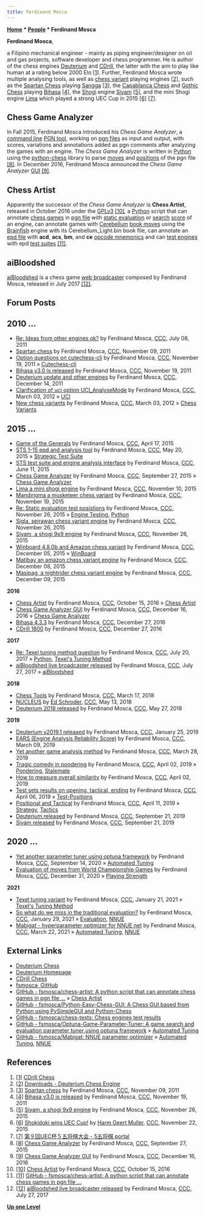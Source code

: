 ```yaml
---
title: Ferdinand Mosca
---
```

**[Home](Home "Home") * [People](People "People") * Ferdinand Mosca**

**Ferdinand Mosca**,

a Filipino mechanical engineer - mainly as piping engineer/designer on oil and gas projects, software developer and chess programmer. He is author of the chess engines [Deuterium](Deuterium "Deuterium") and [CDrill](index.php?title=CDrill&action=edit&redlink=1 "CDrill (page does not exist)"), the latter with the aim to play like human at a rating below 2000 Elo <a id="cite-note-1" href="#cite-ref-1">[1]</a>.
Further, Ferdinand Mosca wrote multiple analysing tools, as well as [chess variant](Games#ChessVariants "Games") playing engines <a id="cite-note-2" href="#cite-ref-2">[2]</a>, such as the [Spartan Chess](index.php?title=Spartan_Chess&action=edit&redlink=1 "Spartan Chess (page does not exist)") playing [Sangga](index.php?title=Sangga&action=edit&redlink=1 "Sangga (page does not exist)") <a id="cite-note-3" href="#cite-ref-3">[3]</a>,
the [Capablanca Chess](index.php?title=Capablanca_Chess&action=edit&redlink=1 "Capablanca Chess (page does not exist)") and [Gothic Chess](index.php?title=Gothic_Chess&action=edit&redlink=1 "Gothic Chess (page does not exist)") playing [Bihasa](index.php?title=Bihasa&action=edit&redlink=1 "Bihasa (page does not exist)") <a id="cite-note-4" href="#cite-ref-4">[4]</a>,
the [Shogi](Shogi "Shogi") engine [Siyam](index.php?title=Siyam&action=edit&redlink=1 "Siyam (page does not exist)") <a id="cite-note-5" href="#cite-ref-5">[5]</a>,
and the mini Shogi engine [Lima](index.php?title=Lima&action=edit&redlink=1 "Lima (page does not exist)") which played a strong UEC Cup in 2015 <a id="cite-note-6" href="#cite-ref-6">[6]</a> <a id="cite-note-7" href="#cite-ref-7">[7]</a>.

## Chess Game Analyzer

In Fall 2015, Ferdinand Mosca introduced his *Chess Game Analyzer*, a [command line](CLI "CLI") [PGN tool](Utilities#PGN "Utilities"), working on [pgn files](Portable_Game_Notation "Portable Game Notation") as input and output, with scores, variations and annotations added as pgn comments after analyzing the games with an engine. The *Chess Game Analyzer* is written in [Python](Python "Python") using the [python-chess](Python-chess "Python-chess") library to parse [moves](Moves "Moves") and [positions](Chess_Position "Chess Position") of the pgn file <a id="cite-note-8" href="#cite-ref-8">[8]</a>. In December 2016, Ferdinand Mosca announced the *Chess Game Analyzer* [GUI](GUI "GUI") <a id="cite-note-9" href="#cite-ref-9">[9]</a>.

## Chess Artist

Apparently the successor of the *Chess Game Analyzer* is **Chess Artist**, released in October 2016 under the [GPLv3](Free_Software_Foundation#GPL "Free Software Foundation") <a id="cite-note-10" href="#cite-ref-10">[10]</a>, a [Python](Python "Python") script that can annotate [chess games](Chess_Game "Chess Game") in [pgn file](Portable_Game_Notation "Portable Game Notation") with [static evaluation](Evaluation "Evaluation") or [search](Search "Search") [score](Score "Score") of an engine, can annotate games with [Cerebellum](index.php?title=Cerebellum&action=edit&redlink=1 "Cerebellum (page does not exist)") [book moves](Opening_Book "Opening Book") using the [Brainfish](Brainfish "Brainfish") engine with its Cerebellum_Light.bin book file, can annotate an [epd file](Extended_Position_Description "Extended Position Description") with **acd**, **acs**, **bm**, and **ce** [opcode mnemonics](Extended_Position_Description#mnemonics "Extended Position Description") and can [test engines](Engine_Testing "Engine Testing") with epd [test suites](Test-Positions "Test-Positions") <a id="cite-note-11" href="#cite-ref-11">[11]</a>.

## aiBloodshed

[aiBloodshed](AiBloodshed "AiBloodshed") is a chess game [web broadcaster](Web_Broadcast "Web Broadcast") composed by Ferdinand Mosca, released in July 2017 <a id="cite-note-12" href="#cite-ref-12">[12]</a>.

## Forum Posts

## 2010 ...

- [Re: Ideas from other engines ok?](http://www.talkchess.com/forum/viewtopic.php?t=39647&start=2) by Ferdinand Mosca, [CCC](CCC "CCC"), July 08, 2011
- [Spartan chess](http://www.talkchess.com/forum/viewtopic.php?t=41034) by Ferdinand Mosca, [CCC](CCC "CCC"), November 09, 2011
- [Option questions on cutechess-cli](http://www.talkchess.com/forum/viewtopic.php?t=41138) by Ferdinand Mosca, [CCC](CCC "CCC"), November 19, 2011 » [Cutechess-cli](Cutechess-cli "Cutechess-cli")
- [Bihasa v3.0 is released](http://www.talkchess.com/forum/viewtopic.php?t=42106) by Ferdinand Mosca, [CCC](CCC "CCC"), November 19, 2011
- [Deuterium update and other engines](http://www.talkchess.com/forum/viewtopic.php?t=41450) by Ferdinand Mosca, [CCC](CCC "CCC"), December 14, 2011
- [Clarification of uci option UCI_AnalyseMode](http://www.talkchess.com/forum/viewtopic.php?t=42720) by Ferdinand Mosca, [CCC](CCC "CCC"), March 03, 2012 » [UCI](UCI "UCI")
- [New chess variants](http://www.talkchess.com/forum/viewtopic.php?t=43291) by Ferdinand Mosca, [CCC](CCC "CCC"), March 03, 2012 » [Chess Variants](Games#ChessVariants "Games")

## 2015 ...

- [Game of the Generals](http://www.talkchess.com/forum/viewtopic.php?t=56028) by Ferdinand Mosca, [CCC](CCC "CCC"), April 17, 2015
- [STS 1-15 epd and analysis tool](http://www.talkchess.com/forum/viewtopic.php?t=56435) by Ferdinand Mosca, [CCC](CCC "CCC"), May 20, 2015 » [Strategic Test Suite](Strategic_Test_Suite "Strategic Test Suite")
- [STS test suite and engine analysis interface](http://www.talkchess.com/forum/viewtopic.php?t=56653) by Ferdinand Mosca, [CCC](CCC "CCC"), June 11, 2015
- [Chess Game Analyzer](http://www.talkchess.com/forum/viewtopic.php?t=57770) by Ferdinand Mosca, [CCC](CCC "CCC"), September 27, 2015 » [Chess Game Analyzer](#chessgameanalyzer)
- [Lima a mini shogi engine](http://www.talkchess.com/forum/viewtopic.php?t=58215) by Ferdinand Mosca, [CCC](CCC "CCC"), November 10, 2015
- [Mandirigma a musketeer chess variant](http://www.talkchess.com/forum/viewtopic.php?t=58295) by Ferdinand Mosca, [CCC](CCC "CCC"), November 19, 2015
- [Re: Static evaluation test posistions](http://www.talkchess.com/forum/viewtopic.php?t=58359&start=2) by Ferdinand Mosca, [CCC](CCC "CCC"), November 26, 2015 » [Engine Testing](Engine_Testing "Engine Testing"), [Python](Python "Python")
- [Sigla, seirawan chess variant engine](http://www.talkchess.com/forum/viewtopic.php?t=58379) by Ferdinand Mosca, [CCC](CCC "CCC"), November 26, 2015
- [Siyam, a shogi 9x9 engine](http://www.talkchess.com/forum/viewtopic.php?t=58381) by Ferdinand Mosca, [CCC](CCC "CCC"), November 26, 2015
- [Winboard 4.8.0b and Amazon chess variant](http://www.talkchess.com/forum/viewtopic.php?t=58482) by Ferdinand Mosca, [CCC](CCC "CCC"), December 05, 2015 » [WinBoard](WinBoard "WinBoard")
- [Matibay an amazon chess variant engine](http://www.talkchess.com/forum/viewtopic.php?t=58518) by Ferdinand Mosca, [CCC](CCC "CCC"), December 08, 2015
- [Masipag, a nightrider chess variant engine](http://www.talkchess.com/forum/viewtopic.php?t=58533) by Ferdinand Mosca, [CCC](CCC "CCC"), December 09, 2015

**2016**

- [Chess Artist](http://www.talkchess.com/forum/viewtopic.php?t=61723) by Ferdinand Mosca, [CCC](CCC "CCC"), October 15, 2016 » [Chess Artist](#chessartist)
- [Chess Game Analyzer GUI](http://www.talkchess.com/forum/viewtopic.php?t=62500) by Ferdinand Mosca, [CCC](CCC "CCC"), December 16, 2016 » [Chess Game Analyzer](#chessgameanalyzer)
- [Bihasa 4.3.3](http://www.talkchess.com/forum/viewtopic.php?t=62615) by Ferdinand Mosca, [CCC](CCC "CCC"), December 27, 2016
- [CDrill 1800](http://www.talkchess.com/forum/viewtopic.php?t=62624) by Ferdinand Mosca, [CCC](CCC "CCC"), December 27, 2016

**2017**

- [Re: Texel tuning method question](http://www.talkchess.com/forum/viewtopic.php?t=64189&start=42) by Ferdinand Mosca, [CCC](CCC "CCC"), July 20, 2017 » [Python](Python "Python"), [Texel's Tuning Method](Texel%27s_Tuning_Method "Texel's Tuning Method")
- [aiBloodshed live broadcaster released](http://www.talkchess.com/forum/viewtopic.php?t=64741) by Ferdinand Mosca, [CCC](CCC "CCC"), July 27, 2017 » [aiBloodshed](AiBloodshed "AiBloodshed")

**2018**

- [Chess Tools](http://www.talkchess.com/forum3/viewtopic.php?f=2&t=66853) by Ferdinand Mosca, [CCC](CCC "CCC"), March 17, 2018
- [NUCLEUS](http://www.talkchess.com/forum3/viewtopic.php?f=2&t=67434) by [Ed Schroder](Ed_Schroder "Ed Schroder"), [CCC](CCC "CCC"), May 13, 2018
- [Deuterium 2018 released](http://www.talkchess.com/forum3/viewtopic.php?f=2&t=67578) by Ferdinand Mosca, [CCC](CCC "CCC"), May 27, 2018

**2019**

- [Deuterium v2019.1 released](http://www.talkchess.com/forum3/viewtopic.php?f=2&t=69721) by Ferdinand Mosca, [CCC](CCC "CCC"), January 25, 2019
- [EARS (Engine Analysis Reliability Score)](http://www.talkchess.com/forum3/viewtopic.php?f=2&t=70151) by Ferdinand Mosca, [CCC](CCC "CCC"), March 09, 2019
- [Yet another game analysis method](http://www.talkchess.com/forum3/viewtopic.php?f=2&t=70339) by Ferdinand Mosca, [CCC](CCC "CCC"), March 28, 2019
- [Tragic comedy in pondering](http://www.talkchess.com/forum3/viewtopic.php?f=2&t=70385) by Ferdinand Mosca, [CCC](CCC "CCC"), April 02, 2019 » [Pondering](Pondering "Pondering"), [Stalemate](Stalemate "Stalemate")
- [How to measure overall similarity](http://www.talkchess.com/forum3/viewtopic.php?f=2&t=70390) by Ferdinand Mosca, [CCC](CCC "CCC"), April 02, 2019
- [Test sets results on opening, tactical, ending](http://www.talkchess.com/forum3/viewtopic.php?f=2&t=70426) by Ferdinand Mosca, [CCC](CCC "CCC"), April 06, 2019 » [Test-Positions](Test-Positions "Test-Positions")
- [Positional and Tactical](http://www.talkchess.com/forum3/viewtopic.php?f=7&t=70472) by Ferdinand Mosca, [CCC](CCC "CCC"), April 11, 2019 » [Strategy](Strategy "Strategy"), [Tactics](Tactics "Tactics")
- [Deuterium released](http://www.talkchess.com/forum3/viewtopic.php?f=2&t=71875) by Ferdinand Mosca, [CCC](CCC "CCC"), September 21, 2019
- [Siyam released](http://www.talkchess.com/forum3/viewtopic.php?f=2&t=71876) by Ferdinand Mosca, [CCC](CCC "CCC"), September 21, 2019

## 2020 ...

- [Yet another parameter tuner using optuna framework](http://www.talkchess.com/forum3/viewtopic.php?f=2&t=75104) by Ferdinand Mosca, [CCC](CCC "CCC"), September 14, 2020 » [Automated Tuning](Automated_Tuning "Automated Tuning")
- [Evaluation of moves from World Championship Games](http://www.talkchess.com/forum3/viewtopic.php?f=2&t=76198) by Ferdinand Mosca, [CCC](CCC "CCC"), December 31, 2020 » [Playing Strength](Playing_Strength "Playing Strength")

**2021**

- [Texel tuning variant](http://www.talkchess.com/forum3/viewtopic.php?f=7&t=76380) by Ferdinand Mosca, [CCC](CCC "CCC"), January 21, 2021 » [Texel's Tuning Method](Texel%27s_Tuning_Method "Texel's Tuning Method")
- [So what do we miss in the traditional evaluation?](http://www.talkchess.com/forum3/viewtopic.php?f=2&t=76446) by Ferdinand Mosca, [CCC](CCC "CCC"), January 29, 2021 » [Evaluation](Evaluation "Evaluation"), [NNUE](NNUE "NNUE")
- [Mabigat - hyperparameter optimizer for NNUE net](http://www.talkchess.com/forum3/viewtopic.php?f=2&t=76917) by Ferdinand Mosca, [CCC](CCC "CCC"), March 22, 2021 » [Automated Tuning](Automated_Tuning "Automated Tuning"), [NNUE](NNUE "NNUE")

## External Links

- [Deuterium Chess](https://sites.google.com/view/deuterium-chess/home)
- [Deuterium Homepage](https://sites.google.com/site/deuteriumengine/)
- [CDrill Chess](https://sites.google.com/view/cdrill)
- [fsmosca· GitHub](https://github.com/fsmosca)
- [GitHub - fsmosca/chess-artist: A python script that can annotate chess games in pgn file ...](https://github.com/fsmosca/chess-artist) » [Chess Artist](#chessartist)
- [GitHub - fsmosca/Python-Easy-Chess-GUI: A Chess GUI based from Python using PySimpleGUI and Python-Chess](https://github.com/fsmosca/Python-Easy-Chess-GUI)
- [GitHub - fsmosca/chess-tests: Chess engines test results](https://github.com/fsmosca/chess-tests)
- [GitHub - fsmosca/Optuna-Game-Parameter-Tuner: A game search and evaluation parameter tuner using optuna framework](https://github.com/fsmosca/Optuna-Game-Parameter-Tuner) » [Automated Tuning](Automated_Tuning "Automated Tuning")
- [GitHub - fsmosca/Mabigat: NNUE parameter optimizer](https://github.com/fsmosca/Mabigat) » [Automated Tuning](Automated_Tuning "Automated Tuning"), [NNUE](NNUE "NNUE")

## References

1. <a id="cite-ref-1" href="#cite-note-1">[1]</a> [CDrill Chess](https://sites.google.com/view/cdrill)
1. <a id="cite-ref-2" href="#cite-note-2">[2]</a> [Downloads - Deuterium Chess Engine](https://sites.google.com/site/deuteriumengine/files)
1. <a id="cite-ref-3" href="#cite-note-3">[3]</a> [Spartan chess](http://www.talkchess.com/forum/viewtopic.php?t=41034) by Ferdinand Mosca, [CCC](CCC "CCC"), November 09, 2011
1. <a id="cite-ref-4" href="#cite-note-4">[4]</a> [Bihasa v3.0 is released](http://www.talkchess.com/forum/viewtopic.php?t=42106) by Ferdinand Mosca, [CCC](CCC "CCC"), November 19, 2011
1. <a id="cite-ref-5" href="#cite-note-5">[5]</a> [Siyam, a shogi 9x9 engine](http://www.talkchess.com/forum/viewtopic.php?t=58381) by Ferdinand Mosca, [CCC](CCC "CCC"), November 26, 2015
1. <a id="cite-ref-6" href="#cite-note-6">[6]</a> [Shokidoki wins UEC Cup!](http://www.talkchess.com/forum/viewtopic.php?t=58329) by [Harm Geert Muller](Harm_Geert_Muller "Harm Geert Muller"), [CCC](CCC "CCC"), November 22, 2015
1. <a id="cite-ref-7" href="#cite-note-7">[7]</a> [第９回UEC杯５五将棋大会 - 5五将棋 portal](http://minerva.cs.uec.ac.jp/~uec55shogi/wiki.cgi?page=%C2%E8%A3%B9%B2%F3UEC%C7%D5%A3%B5%B8%DE%BE%AD%B4%FD%C2%E7%B2%F1)
1. <a id="cite-ref-8" href="#cite-note-8">[8]</a> [Chess Game Analyzer](http://www.talkchess.com/forum/viewtopic.php?t=57770) by Ferdinand Mosca, [CCC](CCC "CCC"), September 27, 2015
1. <a id="cite-ref-9" href="#cite-note-9">[9]</a> [Chess Game Analyzer GUI](http://www.talkchess.com/forum/viewtopic.php?t=62500) by Ferdinand Mosca, [CCC](CCC "CCC"), December 16, 2016
1. <a id="cite-ref-10" href="#cite-note-10">[10]</a> [Chess Artist](http://www.talkchess.com/forum/viewtopic.php?t=61723) by Ferdinand Mosca, [CCC](CCC "CCC"), October 15, 2016
1. <a id="cite-ref-11" href="#cite-note-11">[11]</a> [GitHub - fsmosca/chess-artist: A python script that can annotate chess games in pgn file ...](https://github.com/fsmosca/chess-artist)
1. <a id="cite-ref-12" href="#cite-note-12">[12]</a> [aiBloodshed live broadcaster released](http://www.talkchess.com/forum/viewtopic.php?t=64741) by Ferdinand Mosca, [CCC](CCC "CCC"), July 27, 2017

**[Up one Level](People "People")**

